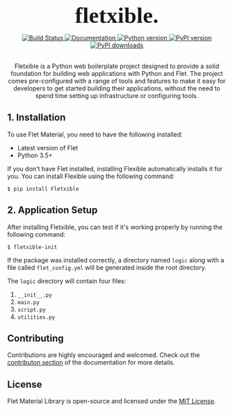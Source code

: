 <div align="center">

<span style="font-size:51px; font-family:League Spartan; font-weight:800; letter-spacing:0.025rem;">fletxible.</span>

</div>

<div align="center">
  <a href="https://github.com/LineIndent/fletxible/actions/workflows/build.yml">
    <img src="https://github.com/LineIndent/fletxible/actions/workflows/build.yml/badge.svg" alt="Build Status">
  </a>
  <a href="https://fletxible.readthedocs.io/en/latest/?badge=latest">
    <img src="https://readthedocs.org/projects/fletxible/badge/?version=latest" alt="Documentation">
  </a>
  <a href="https://pypi.org/project/fletxible/">
    <img src="https://img.shields.io/pypi/pyversions/fletxible.svg" alt="Python version">
  </a>
  <a href="https://pypi.org/project/Fletxible/">
    <img src="https://img.shields.io/pypi/v/Fletxible.svg" alt="PyPI version">
  </a>
  <a href="https://pypi.org/project/Fletxible/">
    <img src="https://img.shields.io/pypi/dm/Fletxible.svg" alt="PyPI downloads">
  </a>
</div>

<br>

<p align="center">
Fletxible is a Python web boilerplate project designed to provide a solid foundation for building web applications with Python and Flet. The project comes pre-configured with a range of tools and features to make it easy for developers to get started building their applications, without the need to spend time setting up infrastructure or configuring tools.</p>



## 1. Installation

To use Flet Material, you need to have the following installed:

-   Latest version of Flet
-   Python 3.5+

If you don't have Flet installed, installing Flexible automatically installs it for you. You can install Flexible using the following command:
```
$ pip install Fletxible
```



## 2. Application Setup

After installing Fletxible, you can test if it's working properly by running the following command:

```
$ fletxible-init
```

If the package was installed correctly, a directory named ```logic``` along with a file called ```flet_config.yml``` will be generated inside the root directory.

The ```logic``` directory will contain four files:

1. ```__init__.py```
2. ```main.py```
3. ```script.py```
4. ```utilities.py```

<!-- ## 3. Code Breakdown

The script is similar to the basic Flet application setup, with some minor additions.

At the top of the main file, you need to import the Flet Material library and all its components:
```python
import flet_material as fm
```

Below the imported modules is the Theme instance from Flet Material. It sets up the entire application theme so that all colors, primary and accent, are uniform, giving the applications being built a consistent look and feel. For a list of supported theme colors, you can visit the library's documentation online.

For a list of supported theme colors, you can visit the library's documentation online.

```python
fm.Theme.set_theme(theme="teal")
```

Finally, within the main() method, you can use a new control called fm.Buttons(), which inherits its properties from several Flet classes and can be customized to your liking:

```python
button = fm.Buttons(
    width=220,
    height=55,
    title="Give this repo a star!",
)
```

That's it! You now have access to Flet Material library components! -->

## Contributing

Contributions are highly encouraged and welcomed. Check out the [contributon section](https://flet-material.vercel.app/contribute/) of the documentation for more details. 


## License

Flet Material Library is open-source and licensed under the [MIT License](LICENSE).




